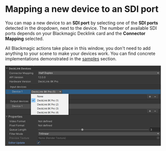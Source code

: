 # Mapping a new device to an SDI port

You can map a new device to an **SDI port** by selecting one of the **SDI ports** detected in the dropdown, next to the device. The number of available SDI ports depends on your Blackmagic Decklink card and the **Connector Mapping** selected.

All Blackmagic actions take place in this window, you don't need to add anything to your scene to make your devices work. You can find concrete implementations demonstrated in the [samples](samples.md) section.

![video-IO-main-window2](images/video-IO-main-window2.png)